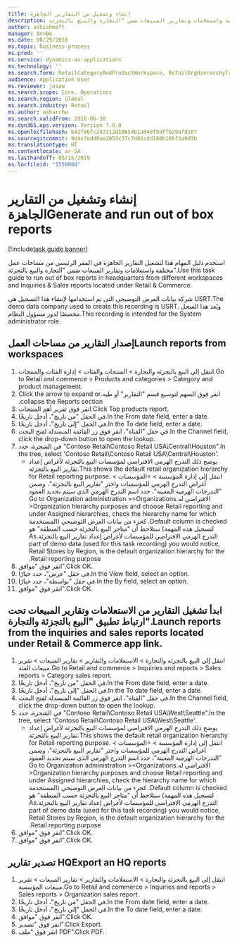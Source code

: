 ```yaml
---
title: إنشاء وتشغيل من التقارير الجاهزة
description: استخدم دليل المهام هذا لتشغيل التقارير الجاهزة‬ في المقر الرئيسي من مساحات عمل مختلفة واستعلامات وتقارير المبيعات ضمن "التجارة والبيع بالتجزئة".
author: ashishmsft
manager: AnnBe
ms.date: 08/29/2018
ms.topic: business-process
ms.prod: ''
ms.service: dynamics-ax-applications
ms.technology: ''
ms.search.form: RetailCategoryAndProductWorkspace, RetailOrgHierarchyTreeLookup, SrsReportViewerForm
audience: Application User
ms.reviewer: josaw
ms.search.scope: Core, Operations
ms.search.region: Global
ms.search.industry: Retail
ms.author: asharchw
ms.search.validFrom: 2016-06-30
ms.dyn365.ops.version: Version 7.0.0
ms.openlocfilehash: b42f86fc243312d18654b1a048f9dffb29afd187
ms.sourcegitcommit: 9d4c7edd0ae2053c37c7d81cdd180b16bf3a9d3b
ms.translationtype: HT
ms.contentlocale: ar-SA
ms.lasthandoff: 05/15/2019
ms.locfileid: "1550060"
---
```

# <a name="generate-and-run-out-of-box-reports"></a><span data-ttu-id="e7231-103">إنشاء وتشغيل من التقارير الجاهزة</span><span class="sxs-lookup"><span data-stu-id="e7231-103">Generate and run out of box reports</span></span>

[!include[task guide banner](../includes/task-guide-banner.md)]

<span data-ttu-id="e7231-104">استخدم دليل المهام هذا لتشغيل التقارير الجاهزة‬ في المقر الرئيسي من مساحات عمل مختلفة واستعلامات وتقارير المبيعات ضمن "التجارة والبيع بالتجزئة".</span><span class="sxs-lookup"><span data-stu-id="e7231-104">Use this task guide to run out of box reports in headquarters from different workspaces and Inquiries & Sales reports located under Retail & Commerce.</span></span>



<span data-ttu-id="e7231-105">شركة بيانات العرض التوضيحي التي تم استخدامها لإنشاء هذا التسجيل هي USRT.</span><span class="sxs-lookup"><span data-stu-id="e7231-105">The demo data company used to create this recording is USRT.</span></span> <span data-ttu-id="e7231-106">ويُعد هذا السجل مخصصًا لدور ‏‫مسؤول النظام‬.</span><span class="sxs-lookup"><span data-stu-id="e7231-106">This recording is intended for the System administrator role.</span></span>


## <a name="launch-reports-from-workspaces"></a><span data-ttu-id="e7231-107">إصدار التقارير من مساحات العمل</span><span class="sxs-lookup"><span data-stu-id="e7231-107">Launch reports from workspaces</span></span>
1. <span data-ttu-id="e7231-108">انتقل إلى البيع بالتجزئة والتجارة > المنتجات والفئات > إدارة الفئات والمنتجات.</span><span class="sxs-lookup"><span data-stu-id="e7231-108">Go to Retail and commerce > Products and categories > Category and product management.</span></span>
2. <span data-ttu-id="e7231-109">‏‫انقر فوق السهم لتوسيع قسم "التقارير" أو طيه.</span><span class="sxs-lookup"><span data-stu-id="e7231-109">Click the arrow to expand or collapse the Reports section.</span></span>
3. <span data-ttu-id="e7231-110">انقر فوق تقرير أهم المنتجات.</span><span class="sxs-lookup"><span data-stu-id="e7231-110">Click Top products report.</span></span>
4. <span data-ttu-id="e7231-111">في الحقل "من تاريخ"، أدخل تاريخًا.</span><span class="sxs-lookup"><span data-stu-id="e7231-111">In the From date field, enter a date.</span></span>
5. <span data-ttu-id="e7231-112">في الحقل "إلى تاريخ"، أدخل تاريخًا.</span><span class="sxs-lookup"><span data-stu-id="e7231-112">In the To date field, enter a date.</span></span>
6. <span data-ttu-id="e7231-113">في حقل "القناة"، انقر فوق زر القائمة المنسدلة لفتح البحث.</span><span class="sxs-lookup"><span data-stu-id="e7231-113">In the Channel field, click the drop-down button to open the lookup.</span></span>
7. <span data-ttu-id="e7231-114">في الشجرة، حدد "Contoso Retail\Contoso Retail USA\Central\Houston".</span><span class="sxs-lookup"><span data-stu-id="e7231-114">In the tree, select 'Contoso Retail\Contoso Retail USA\Central\Houston'.</span></span>
    * <span data-ttu-id="e7231-115">يوضح ذلك التدرج الهرمي الافتراضي لمؤسسات البيع بالتجزئة لأغراض إعداد ‏‫تقارير البيع بالتجزئة‬.</span><span class="sxs-lookup"><span data-stu-id="e7231-115">This shows the default retail organization hierarchy for Retail reporting purpose.</span></span>   <span data-ttu-id="e7231-116">انتقل إلى ‏‫إدارة المؤسسة > المؤسسات >‬ ‏‫أغراض التدرج الهرمي للمؤسسات‬ واختر ‏‫"تقارير البيع بالتجزئة"‬، وضمن ‏‫"التدرجات الهرمية المعينة"‬، حدد ‏‫اسم التدرج الهرمي الذي سيتم تحديد العمود الافتراضي له.</span><span class="sxs-lookup"><span data-stu-id="e7231-116">Go to Organization administration >Organizations >Organization hierarchy purposes and choose Retail reporting and under Assigned hierarchies, check the hierarchy name for which Default column is checked.</span></span>      <span data-ttu-id="e7231-117">كجزء من بيانات العرض التوضيحي‬ (المستخدمة لتسجيل هذه المهمة) ستلاحظ أن "متاجر البيع بالتجزئة حسب المنطقة" هو التدرج الهرمي الافتراضي للمؤسسات لأغراض إعداد ‏‫تقارير البيع بالتجزئة.</span><span class="sxs-lookup"><span data-stu-id="e7231-117">As part of demo data (used for this task recording) you would notice, Retail Stores by Region, is the default organization hierarchy for the Retail reporting purpose.</span></span>     
8. <span data-ttu-id="e7231-118">انقر فوق "موافق".</span><span class="sxs-lookup"><span data-stu-id="e7231-118">Click OK.</span></span>
9. <span data-ttu-id="e7231-119">في حقل "عرض"، حدد خيارًا.</span><span class="sxs-lookup"><span data-stu-id="e7231-119">In the View field, select an option.</span></span>
10. <span data-ttu-id="e7231-120">في حقل "بواسطة"، حدد خيارًا.</span><span class="sxs-lookup"><span data-stu-id="e7231-120">In the By field, select an option.</span></span>
11. <span data-ttu-id="e7231-121">انقر فوق "موافق".</span><span class="sxs-lookup"><span data-stu-id="e7231-121">Click OK.</span></span>

## <a name="launch-reports-from-the-inquiries-and-sales-reports-located-under-retail--commerce-app-link"></a><span data-ttu-id="e7231-122">ابدأ تشغيل التقارير من الاستعلامات وتقارير المبيعات تحت ارتباط تطبيق "البيع بالتجزئة والتجارة".</span><span class="sxs-lookup"><span data-stu-id="e7231-122">Launch reports from the inquiries and sales reports located under Retail & Commerce app link.</span></span>
1. <span data-ttu-id="e7231-123">انتقل إلى البيع بالتجزئة والتجارة > ‏‫الاستعلامات والتقارير‬ > تقارير المبيعات > ‏‫تقرير مبيعات الفئة‬.</span><span class="sxs-lookup"><span data-stu-id="e7231-123">Go to Retail and commerce > Inquiries and reports > Sales reports > Category sales report.</span></span>
2. <span data-ttu-id="e7231-124">في الحقل "من تاريخ"، أدخل تاريخًا.</span><span class="sxs-lookup"><span data-stu-id="e7231-124">In the From date field, enter a date.</span></span>
3. <span data-ttu-id="e7231-125">في الحقل "إلى تاريخ"، أدخل تاريخًا.</span><span class="sxs-lookup"><span data-stu-id="e7231-125">In the To date field, enter a date.</span></span>
4. <span data-ttu-id="e7231-126">في حقل "القناة"، انقر فوق زر القائمة المنسدلة لفتح البحث.</span><span class="sxs-lookup"><span data-stu-id="e7231-126">In the Channel field, click the drop-down button to open the lookup.</span></span>
5. <span data-ttu-id="e7231-127">في الشجرة، حدد "Contoso Retail\Contoso Retail USA\West\Seattle".</span><span class="sxs-lookup"><span data-stu-id="e7231-127">In the tree, select 'Contoso Retail\Contoso Retail USA\West\Seattle'.</span></span>
    * <span data-ttu-id="e7231-128">يوضح ذلك التدرج الهرمي الافتراضي لمؤسسات البيع بالتجزئة لأغراض إعداد ‏‫تقارير البيع بالتجزئة‬.</span><span class="sxs-lookup"><span data-stu-id="e7231-128">This shows the default retail organization hierarchy for Retail reporting purpose.</span></span>   <span data-ttu-id="e7231-129">انتقل إلى ‏‫إدارة المؤسسة > المؤسسات >‬ ‏‫أغراض التدرج الهرمي للمؤسسات‬ واختر ‏‫"تقارير البيع بالتجزئة"‬، وضمن ‏‫"التدرجات الهرمية المعينة"‬، حدد ‏‫اسم التدرج الهرمي الذي سيتم تحديد العمود الافتراضي له.</span><span class="sxs-lookup"><span data-stu-id="e7231-129">Go to Organization administration >Organizations >Organization hierarchy purposes and choose Retail reporting and under Assigned hierarchies, check the hierarchy name for which Default column is checked.</span></span>      <span data-ttu-id="e7231-130">كجزء من بيانات العرض التوضيحي‬ (المستخدمة لتسجيل هذه المهمة) ستلاحظ أن "متاجر البيع بالتجزئة حسب المنطقة" هو التدرج الهرمي الافتراضي للمؤسسات لأغراض إعداد ‏‫تقارير البيع بالتجزئة.</span><span class="sxs-lookup"><span data-stu-id="e7231-130">As part of demo data (used for this task recording) you would notice, Retail Stores by Region, is the default organization hierarchy for the Retail reporting purpose.</span></span>     
6. <span data-ttu-id="e7231-131">انقر فوق "موافق".</span><span class="sxs-lookup"><span data-stu-id="e7231-131">Click OK.</span></span>
7. <span data-ttu-id="e7231-132">انقر فوق "موافق".</span><span class="sxs-lookup"><span data-stu-id="e7231-132">Click OK.</span></span>

## <a name="export-an-hq-reports"></a><span data-ttu-id="e7231-133">تصدير تقارير HQ</span><span class="sxs-lookup"><span data-stu-id="e7231-133">Export an HQ reports</span></span>
1. <span data-ttu-id="e7231-134">انتقل إلى البيع بالتجزئة والتجارة > ‏‫الاستعلامات والتقارير‬ > تقارير المبيعات > ‏‫تقرير مبيعات المؤسسة‬.</span><span class="sxs-lookup"><span data-stu-id="e7231-134">Go to Retail and commerce > Inquiries and reports > Sales reports > Organization sales report.</span></span>
2. <span data-ttu-id="e7231-135">في الحقل "من تاريخ"، أدخل تاريخًا.</span><span class="sxs-lookup"><span data-stu-id="e7231-135">In the From date field, enter a date.</span></span>
3. <span data-ttu-id="e7231-136">في الحقل "إلى تاريخ"، أدخل تاريخًا.</span><span class="sxs-lookup"><span data-stu-id="e7231-136">In the To date field, enter a date.</span></span>
4. <span data-ttu-id="e7231-137">انقر فوق "موافق".</span><span class="sxs-lookup"><span data-stu-id="e7231-137">Click OK.</span></span>
5. <span data-ttu-id="e7231-138">انقر فوق "تصدير".</span><span class="sxs-lookup"><span data-stu-id="e7231-138">Click Export.</span></span>
6. <span data-ttu-id="e7231-139">انقر فوق "ملف PDF‬".</span><span class="sxs-lookup"><span data-stu-id="e7231-139">Click PDF.</span></span>

